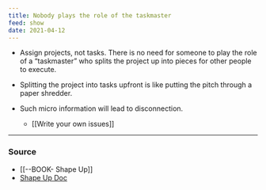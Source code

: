 ```yaml
---
title: Nobody plays the role of the taskmaster
feed: show
date: 2021-04-12
---
```


- Assign projects, not tasks. There is no need for someone to play the role of a “taskmaster” who splits the project up into pieces for other people to execute.

- Splitting the project into tasks upfront is like putting the pitch through a paper shredder. 
- Such micro information will lead to disconnection. 
	- [[Write your own issues]]

---
### Source

- [[--BOOK- Shape Up]]
- [Shape Up Doc](https://basecamp.com/shapeup/3.1-chapter-10#assign-projects-not-tasks)